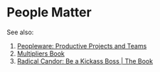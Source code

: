 # People Matter

See also:

1. [Peopleware: Productive Projects and Teams](https://en.wikipedia.org/wiki/Peopleware:_Productive_Projects_and_Teams)
1. [Multipliers Book](http://multipliersbooks.com/multipliers/book/#.XHQkXVNTkWo)
1. [Radical Candor: Be a Kickass Boss | The Book](https://www.radicalcandor.com/the-book/)
